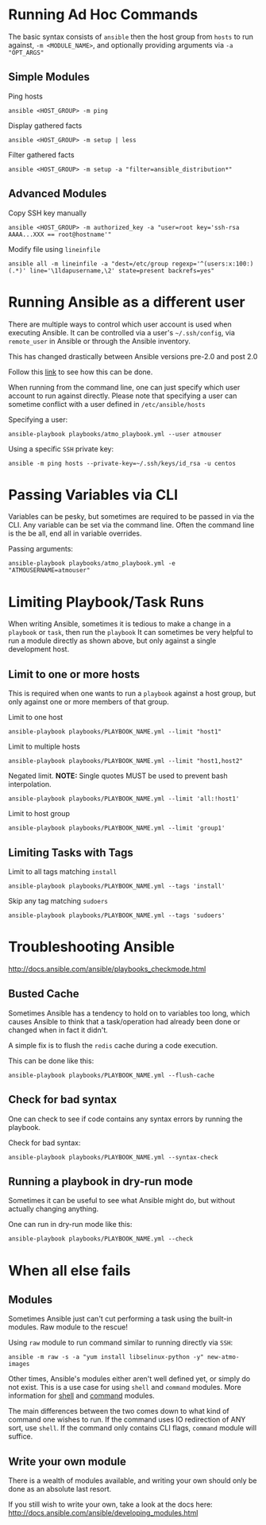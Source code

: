 # Running Ad Hoc Commands

The basic syntax consists of `ansible` then the host group from `hosts` to run against, `-m <MODULE_NAME>`, and optionally providing arguments via `-a "OPT_ARGS"`

## Simple Modules

Ping hosts
  
```
ansible <HOST_GROUP> -m ping
```

Display gathered facts
  
```
ansible <HOST_GROUP> -m setup | less
```

Filter gathered facts
  
```
ansible <HOST_GROUP> -m setup -a "filter=ansible_distribution*"
```

## Advanced Modules
  
Copy SSH key manually

```
ansible <HOST_GROUP> -m authorized_key -a "user=root key='ssh-rsa AAAA...XXX == root@hostname'"
```
	
Modify file using `lineinfile`

```
ansible all -m lineinfile -a "dest=/etc/group regexp='^(users:x:100:)(.*)' line='\1ldapusername,\2' state=present backrefs=yes"
```

# Running Ansible as a different user

There are multiple ways to control which user account is used when executing Ansible.  It can be controlled via a user's `~/.ssh/config`, via `remote_user` in Ansible or through the Ansible inventory.

This has changed drastically between Ansible versions pre-2.0 and post 2.0

Follow this [link](http://docs.ansible.com/ansible/become.html#for-those-from-pre-1-9-sudo-and-su-still-work) to see how this can be done.

When running from the command line, one can just specify which user account to run against directly.  Please note that specifying a user can sometime conflict with a user defined in `/etc/ansible/hosts`

Specifying a user:

```
ansible-playbook playbooks/atmo_playbook.yml --user atmouser
```

Using a specific `SSH` private key:

```
ansible -m ping hosts --private-key=~/.ssh/keys/id_rsa -u centos
```

# Passing Variables via CLI

Variables can be pesky, but sometimes are required to be passed in via the CLI.  Any variable can be set via the command line.  Often the command line is the be all, end all in variable overrides.

Passing arguments:

```
ansible-playbook playbooks/atmo_playbook.yml -e "ATMOUSERNAME=atmouser"
```

# Limiting Playbook/Task Runs

When writing Ansible, sometimes it is tedious to make a change in a `playbook` or `task`, then run the `playbook`  It can sometimes be very helpful to run a module directly as shown above, but only against a single development host.

## Limit to one or more hosts
This is required when one wants to run a `playbook` against a host group, but only against one or more members of that group.

Limit to one host

```
ansible-playbook playbooks/PLAYBOOK_NAME.yml --limit "host1"
```
	
Limit to multiple hosts

```
ansible-playbook playbooks/PLAYBOOK_NAME.yml --limit "host1,host2"
```

Negated limit. **NOTE:** Single quotes MUST be used to prevent bash interpolation.

```
ansible-playbook playbooks/PLAYBOOK_NAME.yml --limit 'all:!host1'
```

Limit to host group

```
ansible-playbook playbooks/PLAYBOOK_NAME.yml --limit 'group1'
```

## Limiting Tasks with Tags

Limit to all tags matching `install`

```
ansible-playbook playbooks/PLAYBOOK_NAME.yml --tags 'install'
```

Skip any tag matching `sudoers`

```
ansible-playbook playbooks/PLAYBOOK_NAME.yml --tags 'sudoers'
```

# Troubleshooting Ansible

<http://docs.ansible.com/ansible/playbooks_checkmode.html>

## Busted Cache
Sometimes Ansible has a tendency to hold on to variables too long, which causes Ansible to think that a task/operation had already been done or changed when in fact it didn't.

A simple fix is to flush the `redis` cache during a code execution.

This can be done like this:

```
ansible-playbook playbooks/PLAYBOOK_NAME.yml --flush-cache
```

## Check for bad syntax

One can check to see if code contains any syntax errors by running the playbook.

Check for bad syntax:

```
ansible-playbook playbooks/PLAYBOOK_NAME.yml --syntax-check
```

## Running a playbook in dry-run mode

Sometimes it can be useful to see what Ansible might do, but without actually changing anything.  

One can run in dry-run mode like this:

```
ansible-playbook playbooks/PLAYBOOK_NAME.yml --check
```

# When all else fails

## Modules
Sometimes Ansible just can't cut performing a task using the built-in modules.  Raw module to the rescue!

Using `raw` module to run command similar to running directly via `SSH`:

```
ansible -m raw -s -a "yum install libselinux-python -y" new-atmo-images
```

Other times, Ansible's modules either aren't well defined yet, or simply do not exist.  This is a use case for using `shell` and `command` modules.  More information for [shell](http://docs.ansible.com/ansible/shell_module.html) and [command](http://docs.ansible.com/ansible/command_module.html) modules.

The main differences between the two comes down to what kind of command one wishes to run.  If the command uses IO redirection of ANY sort, use `shell`.  If the command only contains CLI flags, `command` module will suffice.

## Write your own module
There is a wealth of modules available, and writing your own should only be done as an absolute last resort.

If you still wish to write your own, take a look at the docs here: <http://docs.ansible.com/ansible/developing_modules.html>
